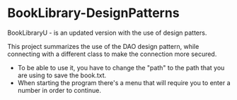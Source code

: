 # BookLibrary-DesignPatterns
BookLibraryU - is an updated version with the use of design patters.

This project summarizes the use of the DAO design pattern, while connecting with a different class to make the connection more secured.

* To be able to use it, you have to change the "path" to the path that you are using to save the book.txt.
* When starting the program there's a menu that will require you to enter a number in order to continue.
